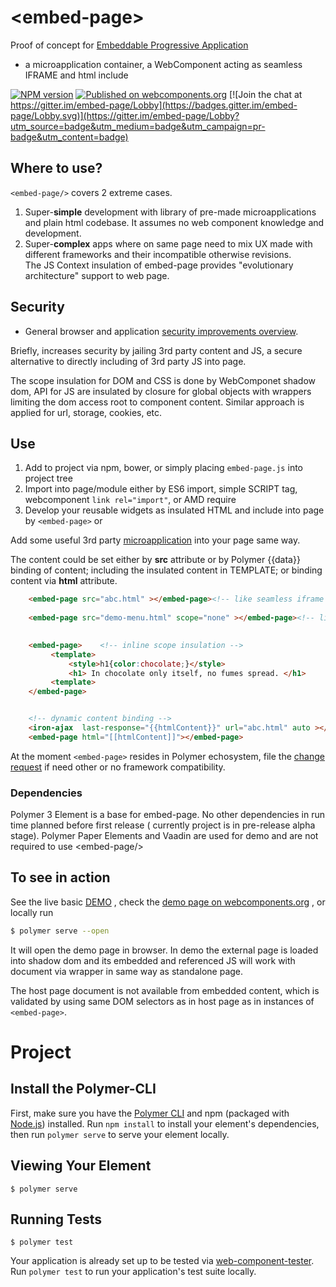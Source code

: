 # \<embed-page\>
Proof of concept for 
[Embeddable Progressive Application](https://github.com/EPA-WG/EPA-concept)
 - a microapplication container, a WebComponent acting as seamless IFRAME and html include

[![NPM version][npm-image]][npm-url]
[![Published on webcomponents.org](https://img.shields.io/badge/webcomponents.org-published-blue.svg)](https://www.webcomponents.org/element/EPA-WG/embed-page) 
[![Join the chat at https://gitter.im/embed-page/Lobby](https://badges.gitter.im/embed-page/Lobby.svg)](https://gitter.im/embed-page/Lobby?utm_source=badge&utm_medium=badge&utm_campaign=pr-badge&utm_content=badge)


## Where to use?
<code>&lt;embed-page/&gt;</code>  covers 2 extreme cases.

1.    Super-<b>simple</b> development with library of pre-made microapplications and plain html codebase.
            It assumes no web component knowledge and development.
2.    Super-<b>complex</b> apps where on same page need to mix UX made with different frameworks and their incompatible otherwise revisions.<br/>
            The JS Context insulation of embed-page provides "evolutionary architecture" support to web page.
    
    
## Security
* General browser and application [security improvements overview](security.md).
 
Briefly, increases security by jailing 3rd party content and JS, a secure alternative to directly including of 3rd party 
JS into page.
 
The scope insulation for DOM and CSS is done by WebComponet shadow dom, API for JS 
are insulated by closure for global objects with wrappers limiting the dom access root 
to component content. Similar approach is applied for url, storage, cookies, etc. 

## Use
1. Add to project via npm, bower, or simply placing `embed-page.js` into project tree
2. Import into page/module either by ES6 import, simple SCRIPT tag, webcomponent `link rel="import"`, or AMD require 
3. Develop your reusable widgets as insulated HTML and include into page by ```<embed-page>``` or
 
Add some useful 3rd party [microapplication](https://github.com/EPA-WG/EPA-concept/blob/master/microapplication.md) 
into your page same way.

The content could be set either by **src** attribute or by Polymer {{data}} binding of content;
including the insulated content in TEMPLATE; or binding content via **html** attribute.
```html
    <embed-page src="abc.html" ></embed-page><!-- like seamless iframe -->
    
    <embed-page src="demo-menu.html" scope="none" ></embed-page><!-- like html import, no insulation -->
    

    <embed-page>    <!-- inline scope insulation -->
         <template>
             <style>h1{color:chocolate;}</style>
             <h1> In chocolate only itself, no fumes spread. </h1>
         <template>
    </embed-page>


    <!-- dynamic content binding -->
    <iron-ajax  last-response="{{htmlContent}}" url="abc.html" auto ></iron-ajax>
    <embed-page html="[[htmlContent]]"></embed-page>    
```

At the moment ``` <embed-page> ``` resides in Polymer echosystem, file the 
[change request](https://github.com/EPA-WG/embed-page/issues) if need other or no framework compatibility.

### Dependencies
Polymer 3 Element is a base for embed-page. No other dependencies in run time planned before first release 
( currently project is in pre-release alpha stage). Polymer Paper Elements and Vaadin are used for demo and 
are not required to use \<embed-page/\>

## To see in action 
See the live basic [DEMO](https://raw-dot-custom-elements.appspot.com/EPA-WG/embed-page/v0.0.14/embed-page/demo/index.html)
, check the [demo page on webcomponents.org](https://www.webcomponents.org/element/EPA-WG/embed-page/demo/demo/index.html)
, or locally run
```bash
$ polymer serve --open
```
It will open the demo page in browser. 
In demo the external page is loaded into shadow dom and its embedded and referenced JS
will work with document via wrapper in same way as standalone page. 

The host page document is not available from embedded content, which is validated by using 
same DOM selectors as in host page as in instances of  ``` <embed-page> ```.

# Project
## Install the Polymer-CLI

First, make sure you have the [Polymer CLI](https://www.npmjs.com/package/polymer-cli) 
and npm (packaged with [Node.js](https://nodejs.org)) installed. 
Run `npm install` to install your element's dependencies, then run `polymer serve` 
to serve your element locally.

## Viewing Your Element

```
$ polymer serve
```

## Running Tests

```
$ polymer test
```

Your application is already set up to be tested via [web-component-tester](https://github.com/Polymer/web-component-tester). Run `polymer test` to run your application's test suite locally.

[npm-image]:      https://img.shields.io/npm/v/embed-page.svg
[npm-url]:        https://npmjs.org/package/embed-page
